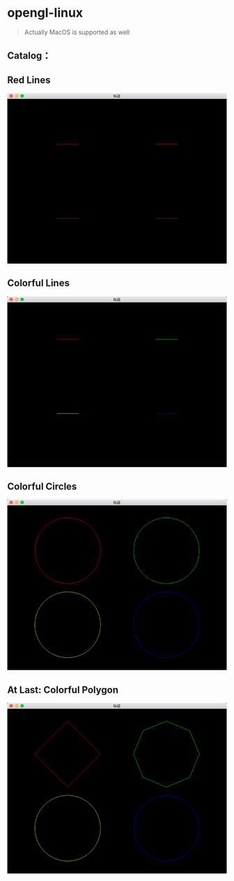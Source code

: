 # opengl-linux
> Actually MacOS is supported as well
<h2>Catalog：</h2>

<!-- @import "[TOC]" {cmd="toc" depthFrom=1 depthTo=6 orderedList=false} -->


## Red Lines
![red_line](./pic/red_line.png)

## Colorful Lines
![red_line](./pic/colorful_line.png)

## Colorful Circles
![red_line](./pic/colorful_circle.png)

## At Last: Colorful Polygon
![red_line](./pic/colorful_polygon.png)
